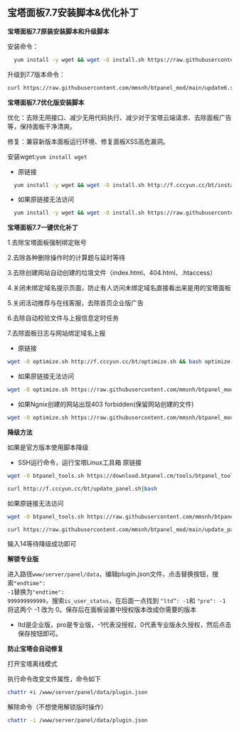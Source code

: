 ## 宝塔面板7.7安装脚本&优化补丁

**宝塔面板7.7原装安装脚本和升级脚本**

安装命令：
```bash
  yum install -y wget && wget -O install.sh https://raw.githubusercontent.com/mmsnh/btpanel_mod/main/install_6.0.sh && bash install.sh
```
升级到7.7版本命令：
```bash
curl https://raw.githubusercontent.com/mmsnh/btpanel_mod/main/update6.sh|bash
```

**宝塔面板7.7优化版安装脚本**

优化：去除无用接口、减少无用代码执行、减少对于宝塔云端请求、去除面板广告等，保持面板干净清爽。

修复：兼容新版本面板运行环境、修复面板XSS高危漏洞。

安装wget:<code>yum install wget</code>

* 原链接
```bash
  yum install -y wget && wget -O install.sh http://f.cccyun.cc/bt/install_6.0.sh && bash install.sh
```
* 如果原链接无法访问
```bash
  yum install -y wget && wget -O install.sh https://raw.githubusercontent.com/mmsnh/btpanel_mod/main/install_6.0.sh && bash install.sh
```

**宝塔面板7.7一键优化补丁**

1.去除宝塔面板强制绑定账号

2.去除各种删除操作时的计算题与延时等待

3.去除创建网站自动创建的垃圾文件（index.html、404.html、.htaccess）

4.关闭未绑定域名提示页面，防止有人访问未绑定域名直接看出来是用的宝塔面板

5.关闭活动推荐与在线客服，去除首页企业版广告

6.去除自动校验文件与上报信息定时任务

7.去除面板日志与网站绑定域名上报

* 原链接
```bash
wget -O optimize.sh http://f.cccyun.cc/bt/optimize.sh && bash optimize.sh
```
* 如果原链接无法访问
```bash
wget -O optimize.sh https://raw.githubusercontent.com/mmsnh/btpanel_mod/main/optimize_mod.sh && bash optimize.sh
```
* 如果Ngnix创建的网站出现403 forbidden(保留网站创建的文件)
```bash
wget -O optimize.sh https://raw.githubusercontent.com/mmsnh/btpanel_mod/main/optimize_mod2.sh && bash optimize.sh
```

**降级方法**

如果是官方版本使用脚本降级

* SSH运行命令，运行宝塔Linux工具箱
原链接
```bash
wget -O btpanel_tools.sh https://download.btpanel.cm/tools/btpanel_tools.sh && bash btpanel_tools.sh
```
```bash
curl http://f.cccyun.cc/bt/update_panel.sh|bash
```
如果原链接无法访问
```bash
wget -O btpanel_tools.sh https://raw.githubusercontent.com/mmsnh/btpanel_mod/main/btpanel_tools.sh && bash btpanel_tools.sh
```
```bash
curl https://raw.githubusercontent.com/mmsnh/btpanel_mod/main/update_panel.sh|bash
```
输入14等待降级成功即可

**解锁专业版**

进入路径<code>www/server/panel/data</code>，编辑plugin.json文件，点击替换按钮，搜索<code>"endtime": -1</code>替换为<code>"endtime": 999999999999</code>，搜索<code>is_user_status</code>，在后面一点找到 <code>"ltd”: -1</code>和 <code>"pro": -1</code>将这两个 -1 改为 0。保存后在面板设置中授权版本改成你需要的版本

* ltd是企业版，pro是专业版，-1代表没授权，0代表专业版永久授权，然后点击保存按钮即可。

**防止宝塔会自动修复**

打开宝塔离线模式

执行命令改变文件属性，命令如下
```bash
chattr +i /www/server/panel/data/plugin.json
```
解除命令（不想使用解锁版时操作）
```bash
chattr -i /www/server/panel/data/plugin.json
```

